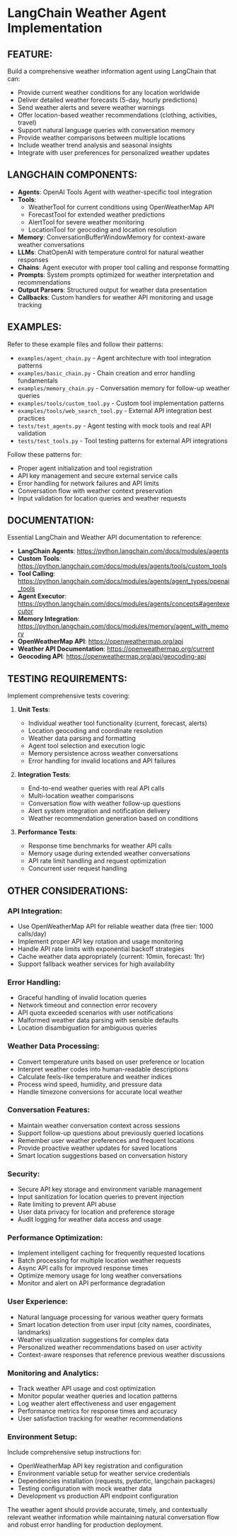 # LangChain Weather Agent Implementation

## FEATURE:
Build a comprehensive weather information agent using LangChain that can:
- Provide current weather conditions for any location worldwide
- Deliver detailed weather forecasts (5-day, hourly predictions)
- Send weather alerts and severe weather warnings
- Offer location-based weather recommendations (clothing, activities, travel)
- Support natural language queries with conversation memory
- Provide weather comparisons between multiple locations
- Include weather trend analysis and seasonal insights
- Integrate with user preferences for personalized weather updates

## LANGCHAIN COMPONENTS:
- **Agents**: OpenAI Tools Agent with weather-specific tool integration
- **Tools**: 
  - WeatherTool for current conditions using OpenWeatherMap API
  - ForecastTool for extended weather predictions
  - AlertTool for severe weather monitoring
  - LocationTool for geocoding and location resolution
- **Memory**: ConversationBufferWindowMemory for context-aware weather conversations 
- **LLMs**: ChatOpenAI with temperature control for natural weather responses
- **Chains**: Agent executor with proper tool calling and response formatting
- **Prompts**: System prompts optimized for weather interpretation and recommendations
- **Output Parsers**: Structured output for weather data presentation
- **Callbacks**: Custom handlers for weather API monitoring and usage tracking

## EXAMPLES:
Refer to these example files and follow their patterns:

- `examples/agent_chain.py` - Agent architecture with tool integration patterns
- `examples/basic_chain.py` - Chain creation and error handling fundamentals
- `examples/memory_chain.py` - Conversation memory for follow-up weather queries
- `examples/tools/custom_tool.py` - Custom tool implementation patterns
- `examples/tools/web_search_tool.py` - External API integration best practices
- `tests/test_agents.py` - Agent testing with mock tools and real API validation
- `tests/test_tools.py` - Tool testing patterns for external API integrations

Follow these patterns for:
- Proper agent initialization and tool registration
- API key management and secure external service calls
- Error handling for network failures and API limits
- Conversation flow with weather context preservation
- Input validation for location queries and weather requests

## DOCUMENTATION:
Essential LangChain and Weather API documentation to reference:

- **LangChain Agents**: https://python.langchain.com/docs/modules/agents
- **Custom Tools**: https://python.langchain.com/docs/modules/agents/tools/custom_tools
- **Tool Calling**: https://python.langchain.com/docs/modules/agents/agent_types/openai_tools
- **Agent Executor**: https://python.langchain.com/docs/modules/agents/concepts#agentexecutor
- **Memory Integration**: https://python.langchain.com/docs/modules/memory/agent_with_memory
- **OpenWeatherMap API**: https://openweathermap.org/api
- **Weather API Documentation**: https://openweathermap.org/current
- **Geocoding API**: https://openweathermap.org/api/geocoding-api

## TESTING REQUIREMENTS:
Implement comprehensive tests covering:

1. **Unit Tests**:
   - Individual weather tool functionality (current, forecast, alerts)
   - Location geocoding and coordinate resolution
   - Weather data parsing and formatting
   - Agent tool selection and execution logic
   - Memory persistence across weather conversations
   - Error handling for invalid locations and API failures

2. **Integration Tests**:
   - End-to-end weather queries with real API calls
   - Multi-location weather comparisons
   - Conversation flow with weather follow-up questions
   - Alert system integration and notification delivery
   - Weather recommendation generation based on conditions

3. **Performance Tests**:
   - Response time benchmarks for weather API calls
   - Memory usage during extended weather conversations
   - API rate limit handling and request optimization
   - Concurrent user request handling

## OTHER CONSIDERATIONS:

### API Integration:
- Use OpenWeatherMap API for reliable weather data (free tier: 1000 calls/day)
- Implement proper API key rotation and usage monitoring
- Handle API rate limits with exponential backoff strategies
- Cache weather data appropriately (current: 10min, forecast: 1hr)
- Support fallback weather services for high availability

### Error Handling:
- Graceful handling of invalid location queries
- Network timeout and connection error recovery
- API quota exceeded scenarios with user notifications
- Malformed weather data parsing with sensible defaults
- Location disambiguation for ambiguous queries

### Weather Data Processing:
- Convert temperature units based on user preference or location
- Interpret weather codes into human-readable descriptions
- Calculate feels-like temperature and weather indices
- Process wind speed, humidity, and pressure data
- Handle timezone conversions for accurate local weather

### Conversation Features:
- Maintain weather conversation context across sessions
- Support follow-up questions about previously queried locations
- Remember user weather preferences and frequent locations
- Provide proactive weather updates for saved locations
- Smart location suggestions based on conversation history

### Security:
- Secure API key storage and environment variable management
- Input sanitization for location queries to prevent injection
- Rate limiting to prevent API abuse
- User data privacy for location and preference storage
- Audit logging for weather data access and usage

### Performance Optimization:
- Implement intelligent caching for frequently requested locations
- Batch processing for multiple location weather requests
- Async API calls for improved response times
- Optimize memory usage for long weather conversations
- Monitor and alert on API performance degradation

### User Experience:
- Natural language processing for various weather query formats
- Smart location detection from user input (city names, coordinates, landmarks)
- Weather visualization suggestions for complex data
- Personalized weather recommendations based on user activity
- Context-aware responses that reference previous weather discussions

### Monitoring and Analytics:
- Track weather API usage and cost optimization
- Monitor popular weather queries and location patterns
- Log weather alert effectiveness and user engagement
- Performance metrics for response times and accuracy
- User satisfaction tracking for weather recommendations

### Environment Setup:
Include comprehensive setup instructions for:
- OpenWeatherMap API key registration and configuration
- Environment variable setup for weather service credentials
- Dependencies installation (requests, pydantic, langchain packages)
- Testing configuration with mock weather data
- Development vs production API endpoint configuration

The weather agent should provide accurate, timely, and contextually relevant weather information while maintaining natural conversation flow and robust error handling for production deployment.